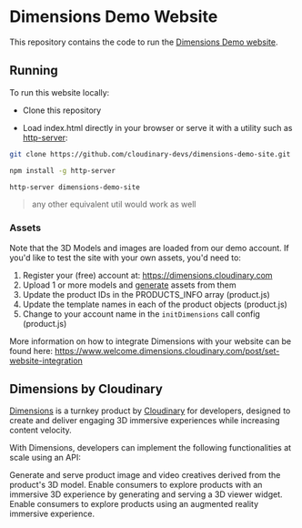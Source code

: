 # Dimensions Demo Website

This repository contains the code to run the [Dimensions Demo website](https://demo.dimensions.cloudinary.com).

## Running

To run this website locally:

- Clone this repository

- Load index.html directly in your browser or serve it with a utility such as [http-server](https://www.npmjs.com/package/http-server):

```bash 
git clone https://github.com/cloudinary-devs/dimensions-demo-site.git

npm install -g http-server

http-server dimensions-demo-site
```

> any other equivalent util would work as well

### Assets

Note that the 3D Models and images are loaded from our demo account. 
If you'd like to test the site with your own assets, you'd need to:

1. Register your (free) account at: https://dimensions.cloudinary.com
2. Upload 1 or more models and [generate](https://www.welcome.dimensions.cloudinary.com/post/generating-artifacts) assets from them
3. Update the product IDs in the PRODUCTS_INFO array (product.js)
4. Update the template names in each of the product objects (product.js)
5. Change to your account name in the `initDimensions` call config (product.js)

More information on how to integrate Dimensions with your website can be found here: https://www.welcome.dimensions.cloudinary.com/post/set-website-integration 

## Dimensions by Cloudinary

[Dimensions](https://dimensions.cloudinary.com) is a turnkey product by [Cloudinary](https://cloudinary.com) for developers, designed to create and deliver engaging 3D immersive experiences while increasing content velocity.

With Dimensions, developers can implement the following functionalities at scale using an API:

Generate and serve product image and video creatives derived from the product's 3D model.
Enable consumers to explore products with an immersive 3D experience by generating and serving a 3D viewer widget.
Enable consumers to explore products using an augmented reality immersive experience.

